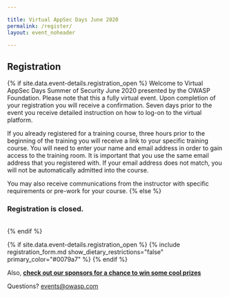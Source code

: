 ```yaml
---

title: Virtual AppSec Days June 2020
permalink: /register/
layout: event_noheader

---
```


## Registration 
{% if site.data.event-details.registration_open %}
Welcome to Virtual AppSec Days Summer of Security June 2020 presented by the OWASP Foundation. Please note that this a fully virtual event. Upon completion of your registration you will receive a confirmation. Seven days prior to the event you receive detailed instruction on how to log-on to the virtual platform. 

If you already registered for a training course, three hours prior to the beginning of the training you will receive a link to your specific training course.
You will need to enter your name and email address in order to gain access to the training room. It is important that you use the same email address that you registered with. If your email address does not match, you will not be automatically admitted into the course.

You may also receive communications from the instructor with specific requirements or pre-work for your course. 
{% else %}
<br>
### Registration is closed.
<br>
{% endif %}

{% if site.data.event-details.registration_open %}
{% include registration_form.md show_dietary_restrictions="false" primary_color="#0079a7" %}
{% endif %}

Also, **[check out our sponsors for a chance to win some cool prizes](/sponsors/swag/)**

Questions? [events@owasp.com](mailto:events@owasp.com?subject=Virtual%20AppSec%20Days%20Inquiry)
